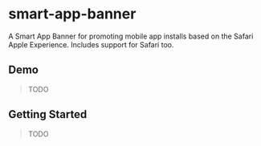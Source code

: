 # smart-app-banner

A Smart App Banner for promoting mobile app installs based on the Safari Apple Experience. Includes support for Safari too.

## Demo

> TODO

## Getting Started

> TODO
